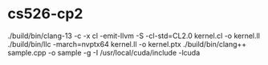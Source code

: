 # cs526-cp2
./build/bin/clang-13 -c -x cl -emit-llvm -S -cl-std=CL2.0 kernel.cl -o kernel.ll
 ./build/bin/llc -march=nvptx64 kernel.ll -o kernel.ptx
 ./build/bin/clang++ sample.cpp -o sample -g -I /usr/local/cuda/include -lcuda
